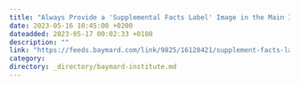 ```yaml
---
title: "Always Provide a 'Supplemental Facts Label' Image in the Main Image Gallery of Vitamins & Supplements Sites"
date: 2023-05-16 10:45:00 +0200
dateadded: 2023-05-17 00:02:33 +0100
description: ""
link: "https://feeds.baymard.com/link/9825/16128421/supplement-facts-label-image"
category:
directory: _directory/baymard-institute.md
---
```

